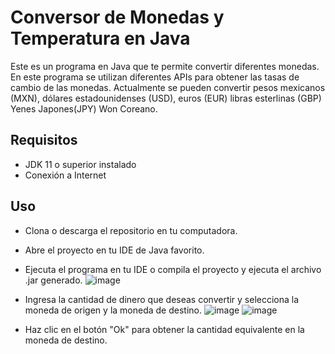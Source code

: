 # Conversor de Monedas y Temperatura en Java

Este es un programa en Java que te permite convertir diferentes monedas. En este programa se utilizan diferentes APIs para obtener las tasas de cambio de las monedas. Actualmente se pueden convertir pesos mexicanos (MXN), dólares estadounidenses (USD), euros (EUR) libras esterlinas (GBP) Yenes Japones(JPY) Won Coreano.


## Requisitos
* JDK 11 o superior instalado
* Conexión a Internet

## Uso
* Clona o descarga el repositorio en tu computadora.
* Abre el proyecto en tu IDE de Java favorito.
* Ejecuta el programa en tu IDE o compila el proyecto y ejecuta el archivo .jar generado.
![image](https://user-images.githubusercontent.com/82002633/235847362-2fdcd2a8-e0cb-4a60-a9e8-226e05e90d51.png)

* Ingresa la cantidad de dinero que deseas convertir y selecciona la moneda de origen y la moneda de destino.
![image](https://user-images.githubusercontent.com/82002633/235847437-809f8932-2fae-4e39-9c7a-cf307993c9b7.png)
![image](https://user-images.githubusercontent.com/82002633/235847552-104e6f9b-ff1b-4b8d-b06a-4f2666ecdc80.png)

* Haz clic en el botón "Ok" para obtener la cantidad equivalente en la moneda de destino.






